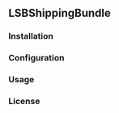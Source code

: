 LSBShippingBundle
------------------

### Installation


### Configuration


### Usage


### License


